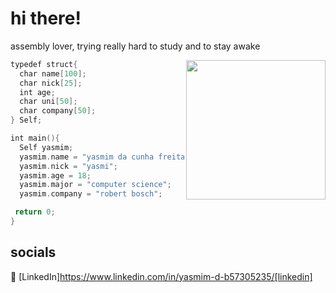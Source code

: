 # hi there!

assembly lover, trying really hard to study and to stay awake

<img align="right" width="223" src="https://i.pinimg.com/originals/11/2c/6e/112c6ed5f55ff59bdc9134c62f0d0a4f.gif"/>

```kotlin
typedef struct{
  char name[100];
  char nick[25];
  int age;
  char uni[50];
  char company[50];
} Self;

int main(){
  Self yasmim;
  yasmim.name = "yasmim da cunha freitas";
  yasmim.nick = "yasmi";
  yasmim.age = 18;
  yasmim.major = "computer science";
  yasmim.company = "robert bosch";

 return 0;
}

```

## socials

👔 [LinkedIn]https://www.linkedin.com/in/yasmim-d-b57305235/[linkedin]
